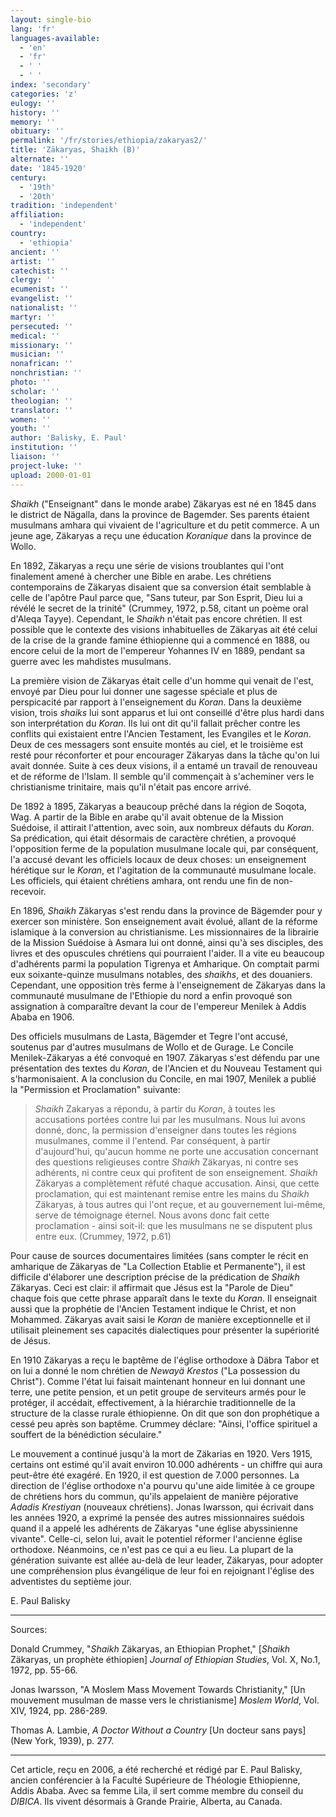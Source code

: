 ```yaml
---
layout: single-bio
lang: 'fr'
languages-available:
  - 'en'
  - 'fr'
  - ' '
  - ' '
index: 'secondary'
categories: 'z'
eulogy: ''
history: ''
memory: ''
obituary: ''
permalink: '/fr/stories/ethiopia/zakaryas2/'
title: 'Zäkaryas, Shaikh (B)'
alternate: ''
date: '1845-1920'
century:
  - '19th'
  - '20th'
tradition: 'independent'
affiliation:
  - 'independent'
country:
  - 'ethiopia'
ancient: ''
artist: ''
catechist: ''
clergy: ''
ecumenist: ''
evangelist: ''
nationalist: ''
martyr: ''
persecuted: ''
medical: ''
missionary: ''
musician: ''
nonafrican: ''
nonchristian: ''
photo: ''
scholar: ''
theologian: ''
translator: ''
women: ''
youth: ''
author: 'Balisky, E. Paul'
institution: ''
liaison: ''
project-luke: ''
upload: 2000-01-01
---
```



*Shaikh* ("Enseignant" dans le monde arabe) Zäkaryas est né en 1845 dans le district de Nägalla, dans la province de Bagemder. Ses parents étaient musulmans amhara qui vivaient de l'agriculture et du petit commerce. A un jeune age, Zäkaryas a reçu une éducation *Koranique* dans la province de Wollo.

En 1892, Zäkaryas a reçu une série de visions troublantes qui l'ont finalement amené à chercher une Bible en arabe. Les chrétiens contemporains de Zäkaryas disaient que sa conversion était semblable à celle de l'apôtre Paul parce que, "Sans tuteur, par Son Esprit, Dieu lui a révélé le secret de la trinité" (Crummey, 1972, p.58, citant un poème oral d'Aleqa Tayye). Cependant, le *Shaikh* n'était pas encore chrétien. Il est possible que le contexte des visions inhabituelles de Zäkaryas ait été celui de la crise de la grande famine éthiopienne qui a commencé en 1888, ou encore celui de la mort de l'empereur Yohannes IV en 1889, pendant sa guerre avec les mahdistes musulmans.

La première vision de Zäkaryas était celle d'un homme qui venait de l'est, envoyé par Dieu pour lui donner une sagesse spéciale et plus de perspicacité par rapport à l'enseignement du *Koran*. Dans la deuxième vision, trois *shaiks* lui sont apparus et lui ont conseillé d'être plus hardi dans son interprétation du *Koran*. Ils lui ont dit qu'il fallait prêcher contre les conflits qui existaient entre l'Ancien Testament, les Evangiles et le *Koran*. Deux de ces messagers sont ensuite montés au ciel, et le troisième est resté pour réconforter et pour encourager Zäkaryas dans la tâche qu'on lui avait donnée. Suite à ces deux visions, il a entamé un travail de renouveau et de réforme de l'Islam. Il semble qu'il commençait à s'acheminer vers le christianisme trinitaire, mais qu'il n'était pas encore arrivé.

De 1892 à 1895, Zäkaryas a beaucoup prêché dans la région de Soqota, Wag. A partir de la Bible en arabe qu'il avait obtenue de la Mission Suédoise, il attirait l'attention, avec soin, aux nombreux défauts du *Koran*. Sa prédication, qui était désormais de caractère chrétien, a provoqué l'opposition ferme de la population musulmane locale qui, par conséquent, l'a accusé devant les officiels locaux de deux choses: un enseignement hérétique sur le *Koran*, et l'agitation de la communauté musulmane locale. Les officiels, qui étaient chrétiens amhara, ont rendu une fin de non-recevoir.

En 1896, *Shaikh* Zäkaryas s'est rendu dans la province de Bägemder pour y exercer son ministère. Son enseignement avait évolué, allant de la réforme islamique à la conversion au christianisme. Les missionnaires de la librairie de la Mission Suédoise à Asmara lui ont donné, ainsi qu'à ses disciples, des livres et des opuscules chrétiens qui pourraient l'aider. Il a vite eu beaucoup d'adhérents parmi la population Tigrenya et Amharique. On comptait parmi eux soixante-quinze musulmans notables, des *shaikhs*, et des douaniers. Cependant, une opposition très ferme à l'enseignement de Zäkaryas dans la communauté musulmane de l'Ethiopie du nord a enfin provoqué son assignation à comparaître devant la cour de l'empereur Menilek à Addis Ababa en 1906.

Des officiels musulmans de Lasta, Bägemder et Tegre l'ont accusé, soutenus par d'autres musulmans de Wollo et de Gurage. Le Concile Menilek-Zäkaryas a été convoqué en 1907. Zäkaryas s'est défendu par une présentation des textes du *Koran*, de l'Ancien et du Nouveau Testament qui s'harmonisaient. A la conclusion du Concile, en mai 1907, Menilek a publié la "Permission et Proclamation" suivante:

> *Shaikh* Zakaryas a répondu, à partir du *Koran*, à toutes les accusations portées contre lui par les musulmans. Nous lui avons donné, donc, la permission d'enseigner dans toutes les régions musulmanes, comme il l'entend. Par conséquent, à partir d'aujourd'hui, qu'aucun homme ne porte une accusation concernant des questions religieuses contre *Shaikh* Zäkaryas, ni contre ses adhérents, ni contre ceux qui profitent de son enseignement. *Shaikh* Zäkaryas a complètement réfuté chaque accusation. Ainsi, que cette proclamation, qui est maintenant remise entre les mains du *Shaikh* Zäkaryas, à tous autres qui l'ont reçue, et au gouvernement lui-même, serve de témoignage éternel. Nous avons donc fait cette proclamation - ainsi soit-il: que les musulmans ne se disputent plus entre eux. (Crummey, 1972, p.61)

Pour cause de sources documentaires limitées (sans compter le récit en amharique de Zäkaryas de "La Collection Etablie et Permanente"), il est difficile d'élaborer une description précise de la prédication de *Shaikh* Zäkaryas. Ceci est clair: il affirmait que Jésus est la "Parole de Dieu" chaque fois que cette phrase apparaît dans le texte du *Koran*. Il enseignait aussi que la prophétie de l'Ancien Testament indique le Christ, et non Mohammed. Zäkaryas avait saisi le *Koran* de manière exceptionnelle et il utilisait pleinement ses capacités dialectiques pour présenter la supériorité de Jésus.

En 1910 Zäkaryas a reçu le baptême de l'église orthodoxe à Däbra Tabor et on lui a donné le nom chrétien de *Newayä Krestos* ("La possession du Christ"). Comme l'état lui faisait maintenant honneur en lui donnant une terre, une petite pension, et un petit groupe de serviteurs armés pour le protéger, il accédait, effectivement, à la hiérarchie traditionnelle de la structure de la classe rurale éthiopienne. On dit que son don prophétique a cessé peu après son baptême. Crummey déclare: "Ainsi, l'office spirituel a souffert de la bénédiction séculaire."

Le mouvement a continué jusqu'à la mort de Zäkarias en 1920. Vers 1915, certains ont estimé qu'il avait environ 10.000 adhérents - un chiffre qui aura peut-être été exagéré. En 1920, il est question de 7.000 personnes. La direction de l'église orthodoxe n'a pourvu qu'une aide limitée à ce groupe de chrétiens hors du commun, qu'ils appelaient de manière péjorative *Adadis Krestiyan* (nouveaux chrétiens). Jonas Iwarsson, qui écrivait dans les années 1920, a exprimé la pensée des autres missionnaires suédois quand il a appelé les adhérents de Zäkaryas "une église abyssinienne vivante". Celle-ci, selon lui, avait le potentiel réformer l'ancienne église orthodoxe. Néanmoins, ce n'est pas ce qui a eu lieu. La plupart de la génération suivante est allée au-delà de leur leader, Zäkaryas, pour adopter une compréhension plus évangélique de leur foi en rejoignant l'église des adventistes du septième jour.

E. Paul Balisky

---

Sources:

Donald Crummey, "*Shaikh* Zäkaryas, an Ethiopian Prophet," [*Shaikh* Zäkaryas, un prophète éthiopien] *Journal of Ethiopian Studies*, Vol. X, No.1, 1972, pp. 55-66.

Jonas Iwarsson, "A Moslem Mass Movement Towards Christianity," [Un mouvement musulman de masse vers le christianisme] *Moslem World*, Vol. XIV, 1924, pp. 286-289.

Thomas A. Lambie, *A Doctor Without a Country* [Un docteur sans pays] (New York, 1939), p. 277.

---

Cet article, reçu en 2006, a été recherché et rédigé par E. Paul Balisky, ancien conférencier à la Faculté Supérieure de Théologie Ethiopienne, Addis Ababa. Avec sa femme Lila, il sert comme membre du conseil du *DIBICA*. Ils vivent désormais à Grande Prairie, Alberta, au Canada.